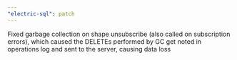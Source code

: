 ```yaml
---
"electric-sql": patch
---
```


Fixed garbage collection on shape unsubscribe (also called on subscription errors), which caused the DELETEs performed by GC get noted in operations log and sent to the server, causing data loss
